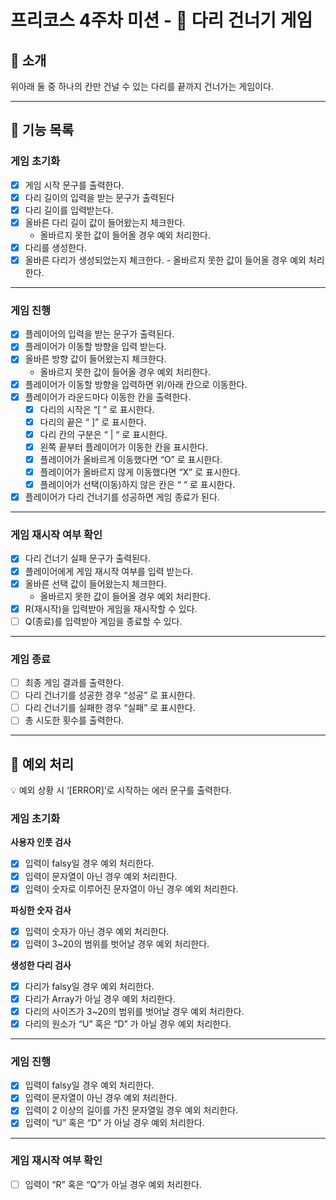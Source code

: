 # 프리코스 4주차 미션 - 🦑 다리 건너기 게임

## 🦑 소개

위아래 둘 중 하나의 칸만 건널 수 있는 다리를 끝까지 건너가는 게임이다.

---

## 🚀 기능 목록

### 게임 초기화

- [x]  게임 시작 문구를 출력한다.
- [x]  다리 길이의 입력을 받는 문구가 출력된다
- [x]  다리 길이를 입력받는다.
- [x]  올바른 다리 길이 값이 들어왔는지 체크한다.
    - 올바르지 못한 값이 들어올 경우 예외 처리한다.
- [x]  다리를 생성한다.
- [x]  올바른 다리가 생성되었는지 체크한다.
		- 올바르지 못한 값이 들어올 경우 예외 처리한다.

---

### 게임 진행

- [x]  플레이어의 입력을 받는 문구가 출력된다.
- [x]  플레이어가 이동할 방향을 입력 받는다.
- [x]  올바른 방향 값이 들어왔는지 체크한다.
    - 올바르지 못한 값이 들어올 경우 예외 처리한다.
- [x]  플레이어가 이동할 방향을 입력하면 위/아래 칸으로 이동한다.
- [x]  플레이어가 라운드마다 이동한 칸을 출력한다.
    - [x]  다리의 시작은 “[ ” 로 표시한다.
    - [x]  다리의 끝은 “ ]” 로 표시한다.
    - [x]  다리 칸의 구분은 “ | “ 로 표시한다.
    - [x]  왼쪽 끝부터 플레이어가 이동한 칸을 표시한다.
    - [x]  플레이어가 올바르게 이동했다면 “O” 로 표시한다.
    - [x]  플레이어가 올바르지 않게 이동했다면 “X” 로 표시한다.
    - [x]  플레이어가 선택(이동)하지 않은 칸은 “ “ 로 표시한다.
- [x]  플레이어가 다리 건너기를 성공하면 게임 종료가 된다.

---

### 게임 재시작 여부 확인

- [x]  다리 건너기 실패 문구가 출력된다.
- [x]  플레이어에게 게임 재시작 여부를 입력 받는다.
- [x]  올바른 선택 값이 들어왔는지 체크한다.
    - 올바르지 못한 값이 들어올 경우 예외 처리한다.
- [x]  R(재시작)을 입력받아 게임을 재시작할 수 있다.
- [ ]  Q(종료)를 입력받아 게임을 종료할 수 있다.

---

### 게임 종료

- [ ]  최종 게임 결과를 출력한다.
- [ ]  다리 건너기를 성공한 경우 “성공” 로 표시한다.
- [ ]  다리 건너기를 실패한 경우 “실패” 로 표시한다.
- [ ]  총 시도한 횟수를 출력한다.

---

## 🧨 예외 처리

<aside>
💡 예외 상황 시 ‘[ERROR]’로 시작하는 에러 문구를 출력한다.

</aside>

### 게임 초기화

**사용자 인풋 검사**

- [x]  입력이 falsy일 경우 예외 처리한다.
- [x]  입력이 문자열이 아닌 경우 예외 처리한다.
- [x]  입력이 숫자로 이루어진 문자열이 아닌 경우 예외 처리한다.

**파싱한 숫자 검사**

- [x]  입력이 숫자가 아닌 경우 예외 처리한다.
- [x]  입력이 3~20의 범위를 벗어날 경우 예외 처리한다.

**생성한 다리 검사**

- [x]  다리가 falsy일 경우 예외 처리한다.
- [x]  다리가 Array가 아닐 경우 예외 처리한다.
- [x]  다리의 사이즈가 3~20의 범위를 벗어날 경우 예외 처리한다.
- [x]  다리의 원소가 “U” 혹은 “D” 가 아닐 경우 예외 처리한다.

---

### 게임 진행

- [x]  입력이 falsy일 경우 예외 처리한다.
- [x]  입력이 문자열이 아닌 경우 예외 처리한다.
- [x]  입력이 2 이상의 길이를 가진 문자열일 경우 예외 처리한다.
- [x]  입력이 “U” 혹은 “D” 가 아닐 경우 예외 처리한다.

---

### 게임 재시작 여부 확인

- [ ]  입력이 “R” 혹은 “Q”가 아닐 경우 예외 처리한다.